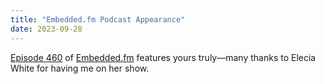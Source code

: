 ```yaml
---
title: "Embedded.fm Podcast Appearance"
date: 2023-09-28
---
```


[Episode 460](https://embedded.fm/episodes/460) of [Embedded.fm](https://embedded.fm/)
features yours truly—many thanks to Elecia White for having me on her show.
